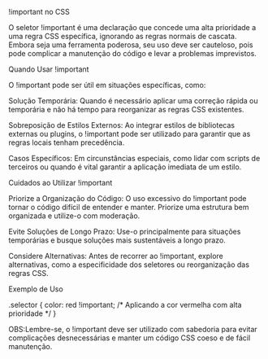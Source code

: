 
!important no CSS

O seletor !important é uma declaração que concede uma alta prioridade a uma regra CSS específica, ignorando as regras normais de cascata. Embora seja uma ferramenta poderosa, seu uso deve ser cauteloso, pois pode complicar a manutenção do código e levar a problemas imprevistos.


Quando Usar !important

O !important pode ser útil em situações específicas, como:

Solução Temporária: Quando é necessário aplicar uma correção rápida ou temporária e não há tempo para reorganizar as regras CSS existentes.

Sobreposição de Estilos Externos: Ao integrar estilos de bibliotecas externas ou plugins, o !important pode ser utilizado para garantir que as regras locais tenham precedência.

Casos Específicos: Em circunstâncias especiais, como lidar com scripts de terceiros ou quando é vital garantir a aplicação imediata de um estilo.


Cuidados ao Utilizar !important

Priorize a Organização do Código: O uso excessivo do !important pode tornar o código difícil de entender e manter. Priorize uma estrutura bem organizada e utilize-o com moderação.

Evite Soluções de Longo Prazo: Use-o principalmente para situações temporárias e busque soluções mais sustentáveis a longo prazo.

Considere Alternativas: Antes de recorrer ao !important, explore alternativas, como a especificidade dos seletores ou reorganização das regras CSS.


Exemplo de Uso

.selector {
  color: red !important; /* Aplicando a cor vermelha com alta prioridade */
}

OBS:Lembre-se, o !important deve ser utilizado com sabedoria para evitar complicações desnecessárias e manter um código CSS coeso e de fácil manutenção.